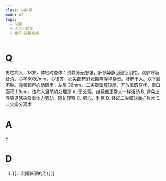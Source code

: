 ```yaml
---
class: 内科学
mode: A2
tags:
  - 习题
  - 人卫习题集
  - 章节-瓣膜疾病
---
```


# Q
男性病人，18岁，体检时查体：颈静脉无怒张，肝颈静脉回流征阴性。双肺呼吸音清。心率80次/min，心律齐，心尖部有舒张期隆隆样杂音。肝脾不大。双下肢不肿。完善超声心动图示：左房 36mm，二尖瓣瓣膜较厚，开放呈圆穹状，瓣口面积 1.9cm。该病人目前的处理是
A. 无处理，继续像正常人一样活动
B. 避免上呼吸道感染及重体力劳动，随访观察
C. 强心、利尿
D. 经皮二尖瓣球囊扩张术
E. 二尖瓣分离术
# A
E
# D
1. [[二尖瓣狭窄的治疗]]